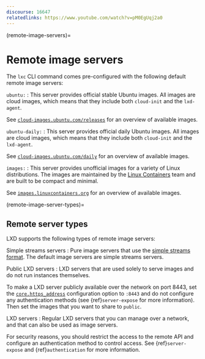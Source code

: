 ```yaml
---
discourse: 16647
relatedlinks: https://www.youtube.com/watch?v=pM0EgUqj2a0
---
```


(remote-image-servers)=
# Remote image servers

The `lxc` CLI command comes pre-configured with the following default remote image servers:

`ubuntu:`
: This server provides official stable Ubuntu images.
  All images are cloud images, which means that they include both `cloud-init` and the `lxd-agent`.

  See [`cloud-images.ubuntu.com/releases`](https://cloud-images.ubuntu.com/releases/) for an overview of available images.

`ubuntu-daily:`
: This server provides official daily Ubuntu images.
  All images are cloud images, which means that they include both `cloud-init` and the `lxd-agent`.

  See [`cloud-images.ubuntu.com/daily`](https://cloud-images.ubuntu.com/daily/) for an overview of available images.

`images:`
: This server provides unofficial images for a variety of Linux distributions.
  The images are maintained by the [Linux Containers](https://linuxcontainers.org/) team and are built to be compact and minimal.

  See [`images.linuxcontainers.org`](https://images.linuxcontainers.org) for an overview of available images.

(remote-image-server-types)=
## Remote server types

LXD supports the following types of remote image servers:

Simple streams servers
: Pure image servers that use the [simple streams format](https://git.launchpad.net/simplestreams/tree/).
  The default image servers are simple streams servers.

Public LXD servers
: LXD servers that are used solely to serve images and do not run instances themselves.

  To make a LXD server publicly available over the network on port 8443, set the [`core.https_address`](server-options-core) configuration option to `:8443` and do not configure any authentication methods (see {ref}`server-expose` for more information).
  Then set the images that you want to share to `public`.

LXD servers
: Regular LXD servers that you can manage over a network, and that can also be used as image servers.

  For security reasons, you should restrict the access to the remote API and configure an authentication method to control access.
  See {ref}`server-expose` and {ref}`authentication` for more information.
